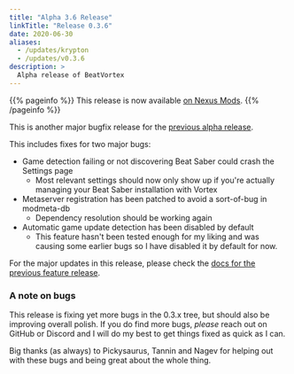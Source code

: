 ```yaml
---
title: "Alpha 3.6 Release"
linkTitle: "Release 0.3.6"
date: 2020-06-30
aliases:
  - /updates/krypton
  - /updates/v0.3.6
description: >
  Alpha release of BeatVortex
---
```


{{% pageinfo %}}
This release is now available [on Nexus Mods](https://www.nexusmods.com/site/mods/96?tab=files).
{{% /pageinfo %}}

This is another major bugfix release for the [previous alpha release](/updates/v0.3.5).

This includes fixes for two major bugs:

- Game detection failing or not discovering Beat Saber could crash the Settings page
  - Most relevant settings should now only show up if you're actually managing your Beat Saber installation with Vortex
- Metaserver registration has been patched to avoid a sort-of-bug in modmeta-db
  - Dependency resolution should be working again
- Automatic game update detection has been disabled by default
  - This feature hasn't been tested enough for my liking and was causing some earlier bugs so I have disabled it by default for now.

For the major updates in this release, please check the [docs for the previous feature release](/updates/v0.3.3).

### A note on bugs

This release is fixing yet more bugs in the 0.3.x tree, but should also be improving overall polish. If you do find more bugs, *please* reach out on GitHub or Discord and I will do my best to get things fixed as quick as I can.

Big thanks (as always) to Pickysaurus, Tannin and Nagev for helping out with these bugs and being great about the whole thing.